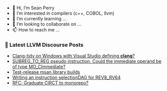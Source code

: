 - 👋 Hi, I’m Sean Perry
- 👀 I’m interested in compilers (c++, COBOL, llvm)
- 🌱 I’m currently learning ...
- 💞️ I’m looking to collaborate on ...
- 📫 How to reach me ...

<!---
s66perry/s66perry is a ✨ special ✨ repository because its `README.md` (this file) appears on your GitHub profile.
You can click the Preview link to take a look at your changes.
--->
### 📕 Latest LLVM Discourse Posts

<!-- DISCOURSE-LLVM:START -->
- [Clang-tidy on Windows with Visual Studio defining __clang__?](https://discourse.llvm.org/t/clang-tidy-on-windows-with-visual-studio-defining-clang/61911#post_9)
- [SUBREG_TO_REG pseudo instruction. Could the immediate operand be of type MO_CImmediate?](https://discourse.llvm.org/t/subreg-to-reg-pseudo-instruction-could-the-immediate-operand-be-of-type-mo-cimmediate/61889#post_2)
- [Test-release msan library builds](https://discourse.llvm.org/t/test-release-msan-library-builds/61909#post_5)
- [Writing an instruction selectionDAG for REV8_RV64](https://discourse.llvm.org/t/writing-an-instruction-selectiondag-for-rev8-rv64/61847#post_8)
- [RFC: Graduate CIRCT to monorepo?](https://discourse.llvm.org/t/rfc-graduate-circt-to-monorepo/61890#post_18)
<!-- DISCOURSE-LLVM:END -->
